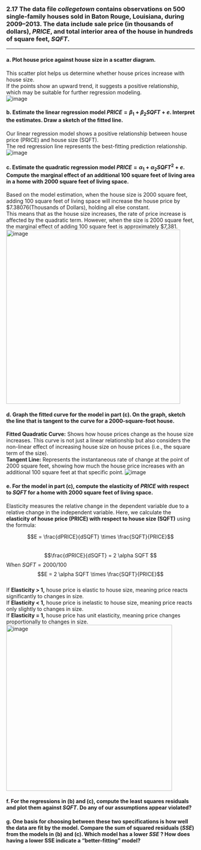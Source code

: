 ### 2.17 The data file $collegetown$ contains observations on 500 single-family houses sold in Baton Rouge, Louisiana, during 2009–2013. The data include sale price (in thousands of dollars), $PRICE$, and total interior area of the house in hundreds of square feet, $SQFT$.
-----
#### a. Plot house price against house size in a scatter diagram.
This scatter plot helps us determine whether house prices increase with house size.    
If the points show an upward trend, it suggests a positive relationship, which may be suitable for further regression modeling.    
![image](https://github.com/user-attachments/assets/21ed88df-73ae-4f44-ae18-deac83e69db6)

#### b. Estimate the linear regression model $PRICE = \beta_1 + \beta_2SQFT + e$. Interpret the estimates. Draw a sketch of the fitted line.
Our linear regression model shows a positive relationship between house price (PRICE) and house size (SQFT).    
The red regression line represents the best-fitting prediction relationship.    
![image](https://github.com/user-attachments/assets/602dd89d-8d96-40d3-8074-42514945d0b5)

#### c. Estimate the quadratic regression model $PRICE = \alpha_1 + \alpha_2SQFT^2 + e$. Compute the marginal effect of an additional 100 square feet of living area in a home with 2000 square feet of living space.
Based on the model estimation, when the house size is 2000 square feet, adding 100 square feet of living space will increase the house price by $7.38076(Thousands of Dollars), holding all else constant.    
This means that as the house size increases, the rate of price increase is affected by the quadratic term. However, when the size is 2000 square feet, the marginal effect of adding 100 square feet is approximately $7,381.    
<img width="465" alt="image" src="https://github.com/user-attachments/assets/40675e72-8780-4a19-8775-cd7ddf90e92f" />

#### d. Graph the fitted curve for the model in part (c). On the graph, sketch the line that is tangent to the curve for a 2000-square-foot house.
**Fitted Quadratic Curve:** Shows how house prices change as the house size increases. This curve is not just a linear relationship but also considers the non-linear effect of increasing house size on house prices (i.e., the square term of the size).    
**Tangent Line:** Represents the instantaneous rate of change at the point of 2000 square feet, showing how much the house price increases with an additional 100 square feet at that specific point.
![image](https://github.com/user-attachments/assets/89e5653b-d725-43b3-af89-2eb02df54463)

#### e. For the model in part (c), compute the elasticity of $PRICE$ with respect to $SQFT$ for a home with 2000 square feet of living space.
Elasticity measures the relative change in the dependent variable due to a relative change in the independent variable. Here, we calculate the **elasticity of house price (PRICE) with respect to house size (SQFT)** using the formula:     

$$E = \frac{dPRICE}{dSQFT} \times \frac{SQFT}{PRICE}$$    
$$\frac{dPRICE}{dSQFT} = 2 \alpha SQFT $$
When $SQFT = 2000/100$    
$$E  = 2 \alpha SQFT \times \frac{SQFT}{PRICE}$$     
If **Elasticity > 1,** house price is elastic to house size, meaning price reacts significantly to changes in size.    
If **Elasticity < 1,** house price is inelastic to house size, meaning price reacts only slightly to changes in size.   
If **Elasticity = 1,** house price has unit elasticity, meaning price changes proportionally to changes in size.
<img width="443" alt="image" src="https://github.com/user-attachments/assets/21a593a5-9a35-47a5-9c9f-20aaa1bd1b67" />

#### f. For the regressions in (b) and (c), compute the least squares residuals and plot them against $SQFT$. Do any of our assumptions appear violated?

#### g. One basis for choosing between these two specifications is how well the data are fit by the model. Compare the sum of squared residuals $(SSE)$ from the models in (b) and (c). Which model has a lower $SSE$ ? How does having a lower SSE indicate a “better-fitting” model?
